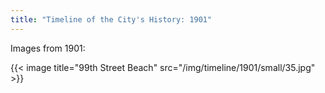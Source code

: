```yaml
---
title: "Timeline of the City's History: 1901"
---
```

Images from 1901:

{{< image title="99th Street Beach" src="/img/timeline/1901/small/35.jpg" >}}
